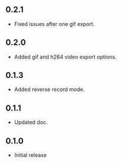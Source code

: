 ## 0.2.1

* Fixed issues after one gif export.

## 0.2.0

* Added gif and h264 video export options.

## 0.1.3

* Added reverse record mode.

## 0.1.1

* Updated doc.

## 0.1.0

* Initial release
